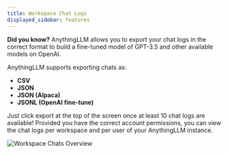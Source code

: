 ```yaml
---
title: Workspace Chat Logs
displayed_sidebar: features
---
```


**Did you know?** AnythingLLM allows you to export your chat logs in the correct format to build a fine-tuned model of GPT-3.5 and other available models on OpenAI.

AnythingLLM supports exporting chats as:

- **CSV**
- **JSON**
- **JSON (Alpaca)**
- **JSONL (OpenAI fine-tune)**

Just click export at the top of the screen once at least 10 chat logs are available! Provided you have the correct account permissions, you can view the chat logs per workspace and per user of your AnythingLLM instance.

![Workspace Chats Overview](/img/features/workspace-chat-logs/workspace-chats.png)
